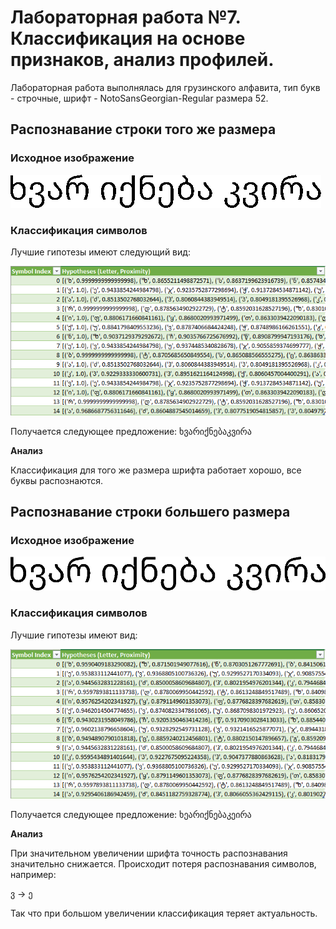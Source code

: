 # Лабораторная работа №7. Классификация на основе признаков, анализ профилей.
Лабораторная работа выполнялась для грузинского алфавита, тип букв - строчные, шрифт - NotoSansGeorgian-Regular размера 52.

## Распознавание строки того же размера
### Исходное изображение
![](./images/sentence.bmp)

### Классификация символов
Лучшие гипотезы имеют следующий вид:

![](./images/original.png)

Получается следующее предложение:
ხვარიქნებაკვირა

**Анализ**

Классификация для того же размера шрифта работает хорошо, все буквы распознаются.

## Распознавание строки большего размера
### Исходное изображение
![](./images/sentence2.bmp)


### Классификация символов
Лучшие гипотезы имеют вид:

![](./images/bigger.png)

Получается следующее предложение:
ხეარიქნებაკეირა

**Анализ**

При значительном увеличении шрифта точность распознавания значительно снижается.
Происходит потеря распознавания символов, например:

ვ -> ე

Так что при большом увеличении классификация теряет актуальность.